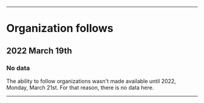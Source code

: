 
***

# Organization follows

## 2022 March 19th

### No data

The ability to follow organizations wasn't made available until 2022, Monday, March 21st. For that reason, there is no data here.

***
